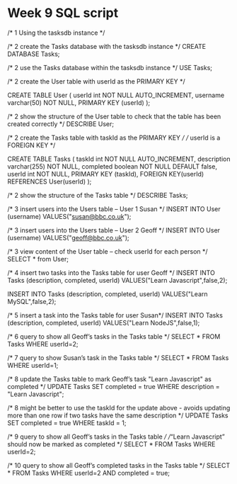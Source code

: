 # Week 9 SQL script

/* 1 Using the tasksdb instance */

/* 2 create the Tasks database with the tasksdb instance */
CREATE DATABASE Tasks;

/* 2 use the Tasks database within the tasksdb instance */
USE Tasks;

/* 2 create the User table with userId as the PRIMARY KEY */

CREATE TABLE User (
userId int NOT NULL AUTO_INCREMENT,
username varchar(50) NOT NULL,
PRIMARY KEY (userId)
);

/* 2 show the structure of the User table  to check that the table has been 
created correctly */
DESCRIBE User; 


/* 2 create the Tasks table with taskId as the PRIMARY KEY */
/* userId is a FOREIGN KEY */

CREATE TABLE Tasks (
taskId int NOT NULL AUTO_INCREMENT,
description varchar(255) NOT NULL,
completed boolean NOT NULL DEFAULT false,
userId int NOT NULL,
PRIMARY KEY (taskId),
FOREIGN KEY(userId) REFERENCES User(userId) 
);

/* 2 show the structure of the Tasks table */
DESCRIBE Tasks; 

/* 3 insert users into the Users table – User 1 Susan */
INSERT INTO User (username)
VALUES("susan@bbc.co.uk");

/* 3 insert users into the Users table – User 2 Geoff */
INSERT INTO User (username)
VALUES("geoff@bbc.co.uk");


/* 3 view content of the User table – check userId for each person */
SELECT * from User;

/* 4 insert two tasks into the Tasks table for user Geoff */
INSERT INTO Tasks (description, completed, userId)
VALUES("Learn Javascript",false,2);

INSERT INTO Tasks (description, completed, userId)
VALUES("Learn MySQL",false,2);

/* 5 insert a task into the Tasks table for user Susan*/
INSERT INTO Tasks (description, completed, userId)
VALUES("Learn NodeJS",false,1);

/* 6 query to show all Geoff’s tasks in the Tasks table */
SELECT * FROM Tasks WHERE userId=2;

/* 7 query to show Susan’s task in the Tasks table */
SELECT * FROM Tasks WHERE userId=1;

/* 8 update the Tasks table to mark Geoff’s task "Learn Javascript" as completed */
UPDATE Tasks SET completed = true WHERE description = "Learn Javascript";

/* 8 might be better to use the taskId for the update above - avoids
updating more than one row if two tasks have the same description */
UPDATE Tasks SET completed = true WHERE taskId = 1;

/* 9 query to show all Geoff’s tasks in the Tasks table */
/*“Learn Javascript” should now be marked as completed */
SELECT * FROM Tasks WHERE userId=2;

/* 10 query to show all Geoff’s completed tasks in the Tasks table */
SELECT * FROM Tasks WHERE userId=2 AND completed = true;